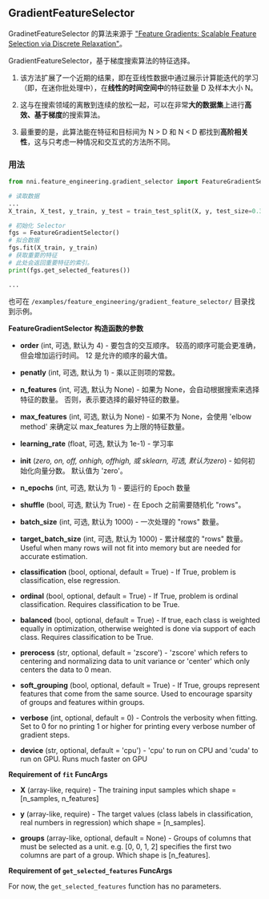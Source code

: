 ## GradientFeatureSelector

GradinetFeatureSelector 的算法来源于 ["Feature Gradients: Scalable Feature Selection via Discrete Relaxation"](https://arxiv.org/pdf/1908.10382.pdf)。

GradientFeatureSelector，基于梯度搜索算法的特征选择。

1) 该方法扩展了一个近期的结果，即在亚线性数据中通过展示计算能迭代的学习（即，在迷你批处理中），在**线性的时间空间中**的特征数量 D 及样本大小 N。

2) 这与在搜索领域的离散到连续的放松一起，可以在非常**大的数据集**上进行**高效、基于梯度**的搜索算法。

3) 最重要的是，此算法能在特征和目标间为 N > D 和 N < D 都找到**高阶相关性**，这与只考虑一种情况和交互式的方法所不同。


### 用法

```python
from nni.feature_engineering.gradient_selector import FeatureGradientSelector

# 读取数据
...
X_train, X_test, y_train, y_test = train_test_split(X, y, test_size=0.33, random_state=42)

# 初始化 Selector
fgs = FeatureGradientSelector()
# 拟合数据
fgs.fit(X_train, y_train)
# 获取重要的特征
# 此处会返回重要特征的索引。
print(fgs.get_selected_features())

...
```

也可在 `/examples/feature_engineering/gradient_feature_selector/` 目录找到示例。

**FeatureGradientSelector 构造函数的参数**

* **order** (int, 可选, 默认为 4) - 要包含的交互顺序。 较高的顺序可能会更准确，但会增加运行时间。 12 是允许的顺序的最大值。

* **penatly** (int, 可选, 默认为 1) - 乘以正则项的常数。

* **n_features** (int, 可选, 默认为 None) - 如果为 None，会自动根据搜索来选择特征的数量。 否则，表示要选择的最好特征的数量。

* **max_features** (int, 可选, 默认为 None) - 如果不为 None，会使用 'elbow method' 来确定以 max_features 为上限的特征数量。

* **learning_rate** (float, 可选, 默认为 1e-1) - 学习率

* **init** (*zero, on, off, onhigh, offhigh, 或 sklearn, 可选, 默认为zero*) - 如何初始化向量分数。 默认值为 'zero'。

* **n_epochs** (int, 可选, 默认为 1) - 要运行的 Epoch 数量

* **shuffle** (bool, 可选, 默认为 True) - 在 Epoch 之前需要随机化 "rows"。

* **batch_size** (int, 可选, 默认为 1000) - 一次处理的 "rows" 数量。

* **target_batch_size** (int, 可选, 默认为 1000) - 累计梯度的 "rows" 数量。 Useful when many rows will not fit into memory but are needed for accurate estimation.

* **classification** (bool, optional, default = True) - If True, problem is classification, else regression.

* **ordinal** (bool, optional, default = True) - If True, problem is ordinal classification. Requires classification to be True.

* **balanced** (bool, optional, default = True) - If true, each class is weighted equally in optimization, otherwise weighted is done via support of each class. Requires classification to be True.

* **prerocess** (str, optional, default = 'zscore') - 'zscore' which refers to centering and normalizing data to unit variance or 'center' which only centers the data to 0 mean.

* **soft_grouping** (bool, optional, default = True) - If True, groups represent features that come from the same source. Used to encourage sparsity of groups and features within groups.

* **verbose** (int, optional, default = 0) - Controls the verbosity when fitting. Set to 0 for no printing 1 or higher for printing every verbose number of gradient steps.

* **device** (str, optional, default = 'cpu') - 'cpu' to run on CPU and 'cuda' to run on GPU. Runs much faster on GPU


**Requirement of `fit` FuncArgs**

* **X** (array-like, require) - The training input samples which shape = [n_samples, n_features]

* **y** (array-like, require) - The target values (class labels in classification, real numbers in regression) which shape = [n_samples].

* **groups** (array-like, optional, default = None) - Groups of columns that must be selected as a unit. e.g. [0, 0, 1, 2] specifies the first two columns are part of a group. Which shape is [n_features].

**Requirement of `get_selected_features` FuncArgs**

 For now, the `get_selected_features` function has no parameters.

